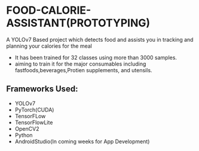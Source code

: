 # FOOD-CALORIE-ASSISTANT(PROTOTYPING)
A YOLOv7 Based project which detects food and assists you in tracking and planning your calories for the meal
- It has been trained for 32 classes using more than 3000 samples.
- aiming to train it for the major consumables including fastfoods,beverages,Protien supplements, and utensils.
## Frameworks Used:
- YOLOv7
- PyTorch(CUDA)
- TensorFLow
- TensorFlowLite
- OpenCV2
- Python
- AndroidStudio(In coming weeks for App Development)
